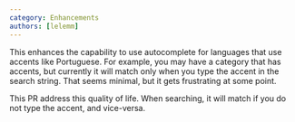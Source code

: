 ```yaml
---
category: Enhancements
authors: [lelemm]
---
```


This enhances the capability to use autocomplete for languages that use accents like Portuguese.
For example, you may have a category that has accents, but currently it will match only when you type the accent in the search string. That seems minimal, but it gets frustrating at some point.

This PR address this quality of life. When searching, it will match if you do not type the accent, and vice-versa.

